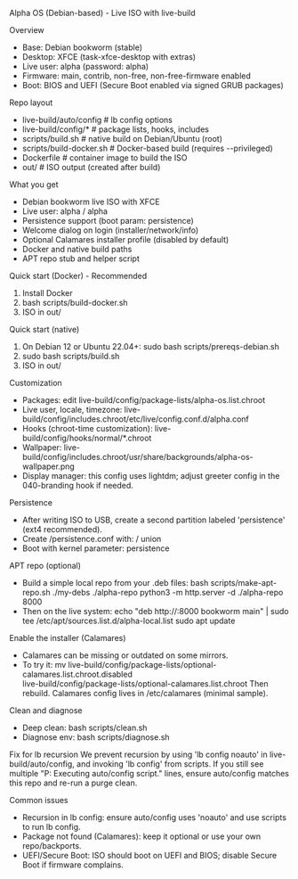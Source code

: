 Alpha OS (Debian-based) - Live ISO with live-build

Overview
- Base: Debian bookworm (stable)
- Desktop: XFCE (task-xfce-desktop with extras)
- Live user: alpha (password: alpha)
- Firmware: main, contrib, non-free, non-free-firmware enabled
- Boot: BIOS and UEFI (Secure Boot enabled via signed GRUB packages)

Repo layout
- live-build/auto/config       # lb config options
- live-build/config/*          # package lists, hooks, includes
- scripts/build.sh             # native build on Debian/Ubuntu (root)
- scripts/build-docker.sh      # Docker-based build (requires --privileged)
- Dockerfile                   # container image to build the ISO
- out/                         # ISO output (created after build)

What you get
- Debian bookworm live ISO with XFCE
- Live user: alpha / alpha
- Persistence support (boot param: persistence)
- Welcome dialog on login (installer/network/info)
- Optional Calamares installer profile (disabled by default)
- Docker and native build paths
- APT repo stub and helper script

Quick start (Docker) - Recommended
1) Install Docker
2) bash scripts/build-docker.sh
3) ISO in out/

Quick start (native)
1) On Debian 12 or Ubuntu 22.04+:
   sudo bash scripts/prereqs-debian.sh
2) sudo bash scripts/build.sh
3) ISO in out/

Customization
- Packages: edit live-build/config/package-lists/alpha-os.list.chroot
- Live user, locale, timezone: live-build/config/includes.chroot/etc/live/config.conf.d/alpha.conf
- Hooks (chroot-time customization): live-build/config/hooks/normal/*.chroot
- Wallpaper: live-build/config/includes.chroot/usr/share/backgrounds/alpha-os-wallpaper.png
- Display manager: this config uses lightdm; adjust greeter config in the 040-branding hook if needed.

Persistence
- After writing ISO to USB, create a second partition labeled 'persistence' (ext4 recommended).
- Create /persistence.conf with:
    / union
- Boot with kernel parameter: persistence

APT repo (optional)
- Build a simple local repo from your .deb files:
  bash scripts/make-apt-repo.sh ./my-debs ./alpha-repo
  python3 -m http.server -d ./alpha-repo 8000
- Then on the live system:
  echo "deb http://<your-host>:8000 bookworm main" | sudo tee /etc/apt/sources.list.d/alpha-local.list
  sudo apt update

Enable the installer (Calamares)
- Calamares can be missing or outdated on some mirrors.
- To try it:
  mv live-build/config/package-lists/optional-calamares.list.chroot.disabled \
     live-build/config/package-lists/optional-calamares.list.chroot
  Then rebuild. Calamares config lives in /etc/calamares (minimal sample).

Clean and diagnose
- Deep clean: bash scripts/clean.sh
- Diagnose env: bash scripts/diagnose.sh

Fix for lb recursion
We prevent recursion by using 'lb config noauto' in live-build/auto/config, and invoking 'lb config' from scripts. If you still see multiple "P: Executing auto/config script." lines, ensure auto/config matches this repo and re-run a purge clean.

Common issues
- Recursion in lb config: ensure auto/config uses 'noauto' and use scripts to run lb config.
- Package not found (Calamares): keep it optional or use your own repo/backports.
- UEFI/Secure Boot: ISO should boot on UEFI and BIOS; disable Secure Boot if firmware complains.
